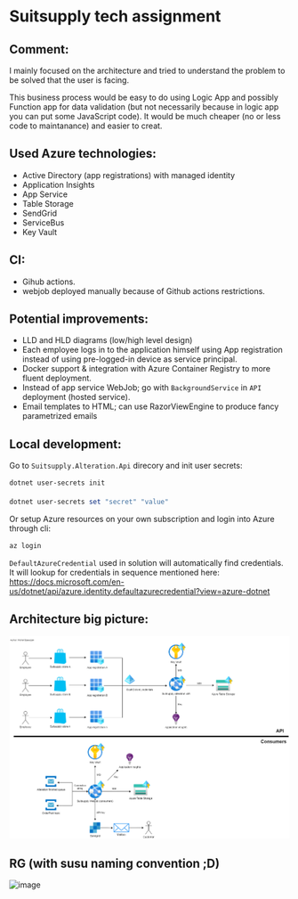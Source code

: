 # Suitsupply tech assignment

## Comment:
I mainly focused on the architecture and tried to understand the problem to be solved that the user is facing.

This business process would be easy to do using Logic App and possibly Function app for data validation (but not necessarily because in logic app you can put some JavaScript code). It would be much cheaper (no or less code to maintanance) and easier to creat.

## Used Azure technologies:
- Active Directory (app registrations) with managed identity
- Application Insights
- App Service
- Table Storage
- SendGrid
- ServiceBus
- Key Vault

## CI:
- Gihub actions.
- webjob deployed manually because of Github actions restrictions.

## Potential improvements:
- LLD and HLD diagrams (low/high level design)
- Each employee logs in to the application himself using App registration instead of using pre-logged-in device as service principal.
- Docker support & integration with Azure Container Registry to more fluent deployment.
- Instead of app service WebJob; go with `BackgroundService` in `API` deployment (hosted service).
- Email templates to HTML; can use RazorViewEngine to produce fancy parametrized emails

## Local development:

Go to `Suitsupply.Alteration.Api` direcory and init user secrets:

```powershell
dotnet user-secrets init

dotnet user-secrets set "secret" "value"
```

Or setup Azure resources on your own subscription and login into Azure through cli:

```powershell
az login
```

`DefaultAzureCredential` used in solution will automatically find credentials. It will lookup for credentials in sequence mentioned here: https://docs.microsoft.com/en-us/dotnet/api/azure.identity.defaultazurecredential?view=azure-dotnet


## Architecture big picture:

![](https://github.com/michasacuer/suitsupply-tech-assignment/blob/main/resources/bigpicture.png)

## RG (with susu naming convention ;D)

![image](https://user-images.githubusercontent.com/37336963/182036143-b49c8707-da2b-432a-a3b3-9d95b627e9f1.png)

